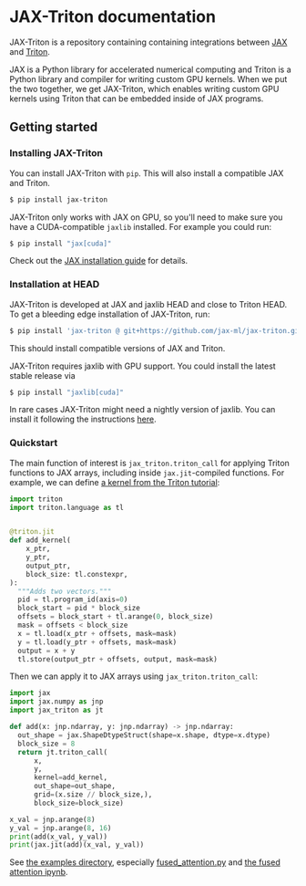 # JAX-Triton documentation

JAX-Triton is a repository containing containing integrations between [JAX](https://github.com/jax-ml/jax)
and [Triton](https://github.com/openai/triton).

JAX is a Python library for accelerated numerical computing and Triton is a Python library and compiler for writing custom GPU kernels.
When we put the two together, we get JAX-Triton, which enables writing custom GPU kernels using Triton that can be embedded inside of JAX programs.

## Getting started

### Installing JAX-Triton

You can install JAX-Triton with `pip`. This will also install a compatible JAX and Triton.
```bash
$ pip install jax-triton
```

JAX-Triton only works with JAX on GPU, so you'll need to make sure you have a CUDA-compatible `jaxlib` installed.
For example you could run:
```bash
$ pip install "jax[cuda]"
```
Check out the [JAX installation guide](https://github.com/jax-ml/jax#pip-installation-gpu-cuda) for details.

### Installation at HEAD

JAX-Triton is developed at JAX and jaxlib HEAD and close to Triton HEAD. To get
a bleeding edge installation of JAX-Triton, run:

```bash
$ pip install 'jax-triton @ git+https://github.com/jax-ml/jax-triton.git'
```

This should install compatible versions of JAX and Triton.

JAX-Triton requires jaxlib with GPU support. You could install the latest stable
release via

```bash
$ pip install "jaxlib[cuda]"
```

In rare cases JAX-Triton might need a nightly version of jaxlib. You can install
it following the instructions
[here](https://jax.readthedocs.io/en/latest/installation.html#jax-nightly-installation).

### Quickstart

The main function of interest is `jax_triton.triton_call` for applying Triton
functions to JAX arrays, including inside `jax.jit`-compiled functions. For
example, we can define [a kernel from the Triton
tutorial](https://triton-lang.org/master/getting-started/tutorials/01-vector-add.html#sphx-glr-getting-started-tutorials-01-vector-add-py):

```python
import triton
import triton.language as tl


@triton.jit
def add_kernel(
    x_ptr,
    y_ptr,
    output_ptr,
    block_size: tl.constexpr,
):
  """Adds two vectors."""
  pid = tl.program_id(axis=0)
  block_start = pid * block_size
  offsets = block_start + tl.arange(0, block_size)
  mask = offsets < block_size
  x = tl.load(x_ptr + offsets, mask=mask)
  y = tl.load(y_ptr + offsets, mask=mask)
  output = x + y
  tl.store(output_ptr + offsets, output, mask=mask)
```

Then we can apply it to JAX arrays using `jax_triton.triton_call`:

```python
import jax
import jax.numpy as jnp
import jax_triton as jt

def add(x: jnp.ndarray, y: jnp.ndarray) -> jnp.ndarray:
  out_shape = jax.ShapeDtypeStruct(shape=x.shape, dtype=x.dtype)
  block_size = 8
  return jt.triton_call(
      x,
      y,
      kernel=add_kernel,
      out_shape=out_shape,
      grid=(x.size // block_size,),
      block_size=block_size)

x_val = jnp.arange(8)
y_val = jnp.arange(8, 16)
print(add(x_val, y_val))
print(jax.jit(add)(x_val, y_val))
```

See [the examples
directory](https://github.com/jax-ml/jax-triton/tree/main/examples), especially
[fused_attention.py](https://github.com/jax-ml/jax-triton/blob/main/examples/fused_attention.py)
and [the fused attention
ipynb](https://github.com/jax-ml/jax-triton/blob/main/examples/JAX_%2B_Triton_Flash_Attention.ipynb).
